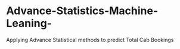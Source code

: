 # Advance-Statistics-Machine-Leaning-
Applying Advance Statistical methods to predict Total Cab Bookings
